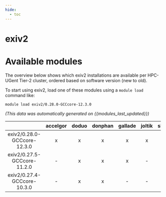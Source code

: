 ```yaml
---
hide:
  - toc
---
```


exiv2
=====

# Available modules


The overview below shows which exiv2 installations are available per HPC-UGent Tier-2 cluster, ordered based on software version (new to old).

To start using exiv2, load one of these modules using a `module load` command like:

```shell
module load exiv2/0.28.0-GCCcore-12.3.0
```

*(This data was automatically generated on {{modules_last_updated}})*  

| |accelgor|doduo|donphan|gallade|joltik|shinx|
| :---: | :---: | :---: | :---: | :---: | :---: | :---: |
|exiv2/0.28.0-GCCcore-12.3.0|x|x|x|x|x|x|
|exiv2/0.27.5-GCCcore-11.2.0|-|x|x|x|-|-|
|exiv2/0.27.4-GCCcore-10.3.0|-|x|x|-|-|-|
